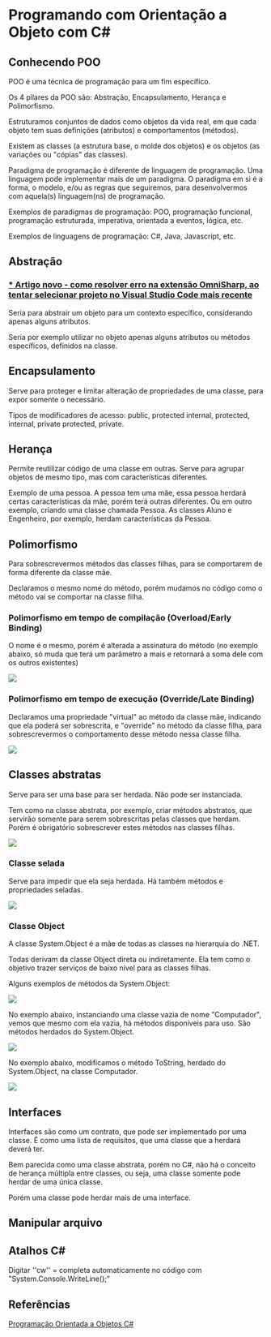 # Programando com Orientação a Objeto com C#

## Conhecendo POO

POO é uma técnica de programação para um fim específico.

Os 4 pilares da POO são: Abstração, Encapsulamento, Herança e Polimorfismo.

Estruturamos conjuntos de dados como objetos da vida real, em que cada objeto tem suas definições (atributos) e comportamentos (métodos).

Existem as classes (a estrutura base, o molde dos objetos) e os objetos (as variações ou "cópias" das classes).

Paradigma de programação é diferente de linguagem de programação. Uma linguagem pode implementar mais de um paradigma. O paradigma em si é a forma, o modelo, e/ou as regras que seguiremos, para desenvolvermos com aquela(s) linguagem(ns) de programação.

Exemplos de paradigmas de programação: POO, programação funcional, programação estruturada, imperativa, orientada a eventos, lógica, etc.

Exemplos de linguagens de programação: C#, Java, Javascript, etc.

## Abstração

### [* Artigo novo - como resolver erro na extensão OmniSharp, ao tentar selecionar projeto no Visual Studio Code mais recente](Fix%20para%20extens%C3%A3o%20OmniSharp/README.md)

Seria para abstrair um objeto para um contexto específico, considerando apenas alguns atributos.

Seria por exemplo utilizar no objeto apenas alguns atributos ou métodos específicos, definidos na classe. 

## Encapsulamento

Serve para proteger e limitar alteração de propriedades de uma classe, para expor somente o necessário.

Tipos de modificadores de acesso: public, protected internal, protected, internal, private protected, private. 

## Herança

Permite reutilizar código de uma classe em outras. Serve para agrupar objetos de mesmo tipo, mas com características diferentes.

Exemplo de uma pessoa. A pessoa tem uma mãe, essa pessoa herdará certas características da mãe, porém terá outras diferentes. Ou em outro exemplo, criando uma classe chamada Pessoa. As classes Aluno e Engenheiro, por exemplo, herdam características da Pessoa.

## Polimorfismo

Para sobrescrevermos métodos das classes filhas, para se comportarem de forma diferente da classe mãe.

Declaramos o mesmo nome do método, porém mudamos no código como o método vai se comportar na classe filha.

### Polimorfismo em tempo de compilação (Overload/Early Binding)

O nome é o mesmo, porém é alterada a assinatura do método (no exemplo abaixo, só muda que terá um parâmetro a mais e retornará a soma dele com os outros existentes)

![](Imagens/polimorfismo-tempo-compilacao.png)

### Polimorfismo em tempo de execução (Override/Late Binding)

Declaramos uma propriedade "virtual" ao método da classe mãe, indicando que ela poderá ser sobrescrita, e "override" no método da classe filha, para sobrescrevermos o comportamento desse método nessa classe filha.

![](Imagens/polimorfismo-tempo-execucao.png)

## Classes abstratas

Serve para ser uma base para ser herdada. Não pode ser instanciada.

Tem como na classe abstrata, por exemplo, criar métodos abstratos, que servirão somente para serem sobrescritas pelas classes que herdam. Porém é obrigatório sobrescrever estes métodos nas classes filhas. 

![](Imagens/classe-abstrata.png)

### Classe selada

Serve para impedir que ela seja herdada. Há também métodos e propriedades seladas.

![](Imagens/classe-selada.png)

### Classe Object

A classe System.Object é a mãe de todas as classes na hierarquia do .NET.

Todas derivam da classe Object direta ou indiretamente. Ela tem como o objetivo trazer serviços de baixo nível para as classes filhas.

Alguns exemplos de métodos da System.Object:

![](Imagens/exemplos-object.png)

No exemplo abaixo, instanciando uma classe vazia de nome "Computador", vemos que mesmo com ela vazia, há métodos disponíveis para uso. São métodos herdados do System.Object.

![](Imagens/metodos-object.png)

No exemplo abaixo, modificamos o método ToString, herdado do System.Object, na classe Computador.

![](Imagens/tostring.png)

## Interfaces

Interfaces são como um contrato, que pode ser implementado por uma classe. É como uma lista de requisitos, que uma classe que a herdará deverá ter. 

Bem parecida como uma classe abstrata, porém no C#, não há o conceito de herança múltipla entre classes, ou seja, uma classe somente pode herdar de uma única classe.

Porém uma classe pode herdar mais de uma interface.

## Manipular arquivo

## Atalhos C#

Digitar ''cw'' = completa automaticamente no código com "System.Console.WriteLine();"

## Referências

[Programação Orientada a Objetos C#](https://docs.microsoft.com/pt-br/dotnet/csharp/fundamentals/tutorials/oop)

